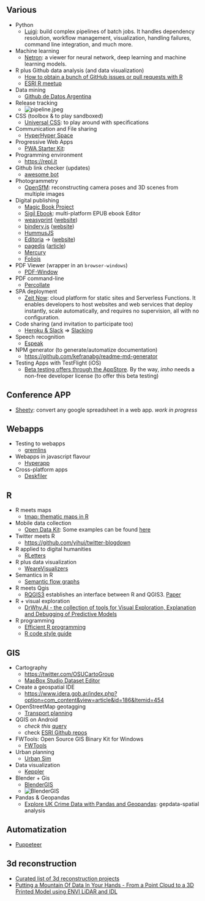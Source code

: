 ## Various ##
* Python
    - [Luigi](https://luigi.readthedocs.io/en/stable/): build complex pipelines of batch jobs. It handles dependency resolution, workflow management, visualization, handling failures, command line integration, and much more.
* Machine learning
    - [Netron](https://github.com/lutzroeder/Netron): a viewer for neural network, deep learning and machine learning models.
* R plus Github data analysis (and data visualization)
    - [How to obtain a bunch of GitHub issues or pull requests with R](https://github.com/jennybc/analyze-github-stuff-with-r)
    - [ESRI R meetup](https://r-arcgis.github.io/)
* Data mining
    - [Github de Datos Argentina](https://medium.com/datos-argentina/c%C3%B3mo-organizamos-el-github-de-datos-argentina-67026d2a6dd1)
* Release tracking
    - ![pipeline.jpeg](https://bitbucket.org/repo/yprLRxE/images/1873850285-pipeline.jpeg)
* CSS (toolbox & to play sandboxed)
    - [Universal CSS](https://github.com/marmelab/universal.css): to play around with specifications
* Communication and File sharing
    - [HyperHyper Space](https://hyperhyper.space/)
* Progressive Web Apps
    - [PWA Starter Kit](https://pwa-starter-kit.polymer-project.org/):
* Programming environment 
    - https://repl.it
* Github link checker (updates)
    - [awesome bot](https://github.com/dkhamsing/awesome_bot)
* Photogrammetry
    - [OpenSfM](https://www.opensfm.org/): reconstructing camera poses and 3D scenes from multiple images
* Digital publishing
    - [Magic Book Project](https://github.com/runemadsen/Magic-Book-Project)
    - [Sigil Ebook](https://sigil-ebook.com): multi-platform EPUB ebook Editor
    - [weasyprint](https://github.com/Kozea/WeasyPrint) ([website](https://weasyprint.org/))
    - [bindery.js](https://github.com/evnbr/bindery) ([website](https://evanbrooks.info/bindery/))
    - [HummusJS](https://github.com/galkahana/HummusJS)
    - [Editoria](https://gitlab.coko.foundation/editoria/editoria) → ([website](https://editoria.pub/))
    - [pagedjs](https://gitlab.pagedmedia.org/tools/pagedjs) ([article](https://www.pagedmedia.org/pagedjs-sneak-peeks/))
    - [Mercury](https://mercury.postlight.com/)
    - [Foliojs](https://github.com/foliojs)
* PDF Viewer (wrapper in an `browser-windows`)
    - [PDF-Window](https://github.com/gerhardberger/electron-pdf-window)
* PDF command-line
    - [Percollate](https://github.com/danburzo/percollate/)
* SPA deployment
    - [Zeit Now](https://zeit.co/docs): cloud platform for static sites and Serverless Functions. It enables developers to host websites and web services that deploy instantly, scale automatically, and requires no supervision, all with no configuration.
* Code sharing (and invitation to participate too)
    - [Heroku & Slack](https://macadmins.herokuapp.com/) => [Slacking](https://github.com/rauchg/slackin)
* Speech recognition
    - [Espeak](https://github.com/espeak-ng/espeak-ng)
* NPM generator (to generate/automatize documentation)
    - https://github.com/kefranabg/readme-md-generator
* Testing Apps with TestFlight (iOS)
    - [Beta testing offers through the AppStore](https://testflight.apple.com/join/ngU3gLEv). By the way, _imho_ needs a non-free developer license (to offer this beta testing)

## Conference APP ##
* [Sheety](https://sheety.co/): convert any google spreadsheet in a web app. _work in progress_

## Webapps
* Testing to webapps
    - [gremlins](https://github.com/marmelab/gremlins.js)
* Webapps in javascript flavour
    - [Hyperapp](https://hyperapp.dev/)
* Cross-platform apps
    - [Deskfiler](https://www.deskfiler.org/)

## R ##
* R meets maps
    - [tmap: thematic maps in R](https://github.com/mtennekes/tmap)
* Mobile data collection
    - [Open Data Kit](https://opendatakit.org/): Some examples can be found [here](https://opendatakit.org/community/research/)
* Twitter meets R
    - https://github.com/yihui/twitter-blogdown
* R applied to digital humanities
    - [RLetters](https://github.com/rletters/rletters)
* R plus data visualization
    - [WeareVisualizers](https://github.com/WeAreVisualizers)
* Semantics in R
    - [Semantic flow graphs](https://github.com/IBM/semanticflowgraph/)
* R meets Qgis
    - [RQGIS3](https://github.com/jannes-m/RQGIS3) establishes an interface between R and QGIS3. [Paper](https://rjournal.github.io/archive/2017/RJ-2017-067/RJ-2017-067.pdf)
* R + visual exploration
    - [DrWhy.AI - the collection of tools for Visual Exploration, Explanation and Debugging of Predictive Models](https://github.com/ModelOriented/DrWhy)
* R programming
    - [Efficient R programming](https://csgillespie.github.io/efficientR/)
    - [R code style guide](https://github.com/romunov/r_style_guide)
    
## GIS ##
* Cartography
    - https://twitter.com/OSUCartoGroup
    - [MapBox Studio Dataset Editor](https://studio.mapbox.com/)
* Create a geospatial IDE
    - https://www.idera.gob.ar/index.php?option=com_content&view=article&id=186&Itemid=454
* OpenStreetMap geotagging
    - [Transport planning](https://github.com/Robinlovelace/osm4transport)
* QGIS on Android
    - *check this* [query](https://play.google.com/store/search?q=qfield&c=apps)
    - check [ESRI Github repos](https://esri.github.io/)
* FWTools: Open Source GIS Binary Kit for Windows
    - [FWTools](http://fwtools.maptools.org/)
* Urban planning
    - [Urban Sim](https://github.com/UDST/urbansim)
* Data visualization
    - [Keppler](https://kepler.gl/)
* Blender + Gis
    - [BlenderGIS](https://github.com/domlysz/BlenderGIS)
    - ![BlenderGIS](https://bitbucket.org/repo/R9Xpo7y/images/3010437693-srtm_demo.gif)
* Pandas & Geopandas
    - [Explore UK Crime Data with Pandas and Geopandas](https://github.com/IBMDeveloperUK/geopandas-workshop): gepdata-spatial analysis

## Automatization
* [Puppeteer](https://github.com/puppeteer/puppeteer)
    
## 3d reconstruction ##
* [Curated list of 3d reconstruction projects](https://github.com/openMVG/awesome_3DReconstruction_list)
* [Putting a Mountain Of Data In Your Hands - From a Point Cloud to a 3D Printed Model using ENVI LiDAR and IDL](https://www.harrisgeospatial.com/Learn/Blogs/Blog-Details/ArtMID/10198/ArticleID/19905/Putting-a-Mountain-Of-Data-In-Your-Hands-From-a-Point-Cloud-to-a-3D-Printed-Model-using-ENVI-LiDAR-and-IDL)